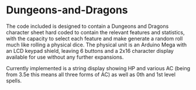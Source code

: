 # Dungeons-and-Dragons

The code included is designed to contain a Dungeons and Dragons character sheet hard coded to contain the relevant features and statistics, with the capacity to select each feature and make generate a random roll much like rolling a physical dice. The physical unit is an Arduino Mega with an LCD keypad shield, leaving 6 buttons and a 2x16 character display available for use without any further expansions.

Currently implemented is a string display showing HP and various AC (being from 3.5e this means all three forms of AC) as well as 0th and 1st level spells.
